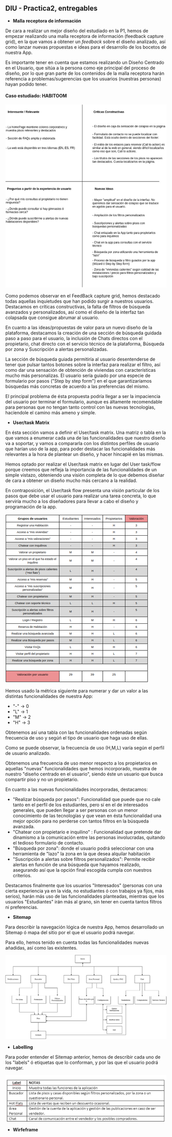 ## DIU - Practica2, entregables


- __Malla receptora de información__   

De cara a realizar un mejor diseño del estudiado en la P1, hemos de empezar realizando una malla receptora de información (feedback capture grid), en la que vamos a obtener un *feedback* sobre el diseño analizado, así como lanzar nuevas propuestas e ideas para el desarrollo de los bocetos de nuestra App. 

Es importante tener en cuenta que estamos realizando un Diseño Centrado en el Usuario, que sitúa a la persona como eje principal del proceso de diseño, por lo que gran parte de los contenidos de la malla receptora harán referencia a problemas/sugerencias que los usuarios (nuestras personas) hayan podido tener.   

#### Caso estudiado: HABITOOM        

![FeedBack-Grid](imagenes/FeedBack-Grid.jpg)   
 



Como podemos observar en el FeedBack capture grid, hemos destacado todas aquellas inquietudes que han podido surgir a nuestros usuarios. Destacamos en críticas constructivas, la falta de filtros de búsqueda avanzados y personalizados, así como el diseño de la interfaz tan colapsada que consigue abrumar al usuario. 

En cuanto a las ideas/propuestas de valor para un nuevo diseño de la plataforma, destacamos la creación de una sección de búsqueda guidada paso a paso para el usuario, la inclusión de Chats directos con el propietario, chat directo con el servicio técnico de la plataforma, Búsqueda por zona y Suscripción a alertas personalizadas. 

La sección de búsqueda guiada permitiría al usuario desentenderse de tener que pulsar tantos botones sobre la interfaz para realizar el filtro, así como dar una sensación de obtención de viviendas con características mucho más personalizas. El usuario sería guiado por una especie de formulario por pasos ("Step by step form") en el que garantizaríamos búsquedas más concretas de acuerdo a las preferencias del mismo. 

El principal problema de ésta propuesta podría llegar a ser la impaciencia del usuario por terminar el formulario, aunque es áltamente recomendable para personas que no tengan tanto control con las nuevas tecnologías, hacíendole el camino más ameno y simple. 



 - __User/task Matrix__   

En ésta sección vamos a definir el User/task matrix. Una matriz o tabla en la que vamos a enumerar cada una de las funcionalidades que nuestro diseño va a soportar, y vamos a compararla con los distintos perfiles de usuario que harían uso de la app, para poder destacar las funcionalidades más relevantes a la hora de plantear un diseño, y hacer hincapié en las mismas.

Hemos optado por realizar el User/task matrix en lugar del User task/flow porque creemos que refleja la importancia de las funcionalidades de un simple vistazo, obteniendo una visión completa de lo que debemos diseñar de cara a obtener un diseño mucho más cercano a la realidad. 

En contraposición, el User/task flow presenta una visión particular de los pasos que debe usar el usuario para realizar una tarea concreta, lo que serviría mucho a los diseñadores para llevar a cabo el diseño y programación de la app.   

![User/task Matrix](imagenes/User-Task-Matrix.png)   

Hemos usado la métrica siguiente para numerar y dar un valor a las distintas funcionalidades de nuestra App: 

 - "-" -> 0
 - "L" -> 1
 - "M" -> 2
 - "H" -> 3

Obtenemos así una tabla con las funcionalidades ordenadas según frecuencia de uso y segúń el tipo de usuario que haga uso de ellas.

Como se puede observar, la frecuencia de uso (H,M,L) varía según el perfil de usuario analizado.

Obtenemos una frecuencia de uso menor respecto a los propietarios en aquellas "nuevas" funcionalidades que hemos incorporado, muestra de nuestro "diseño centrado en el usuario", siendo éste un usuario que busca compartir piso y no un propietario. 

En cuanto a las nuevas funcionalidades incorporadas, destacamos:
 - "Realizar búsqueda por pasos": Funcionalidad que puede que no cale tanto en el perfil de los estudiantes, pero sí en el de interesados generales, que pueden llegar a ser personas con un menor conocimiento de las tecnologías y que vean en ésta funcionalidad una mejor opción para no perderse con tantos filtros en la búsqueda avanzada. 
 - "Chatear con propietario e inquilino" : Funcionalidad que pretende dar dinamismo a la comunicación entre las personas involucradas, quitando el tedioso formulario de contacto. 
 - "Búsqueda por zona": donde el usuario podrá seleccionar con una herramienta de "lazo" la zona en la que desea alquilar habitación
 - "Suscripción a alertas sobre filtros personalizados": Permite recibir alertas en función de una búsqueda que hayamos realizado, asegurando así que la opción final escogida cumpla con nuestros criterios.

Destacamos finalmente que los usuarios "Interesados" (personas con una cierta experiencia ya en la vida, no estudiantes ó con trabajos ya fijos, más serios), harán más uso de las funcionalidades planteadas, mientras que los usuarios "Estudiantes" irán más al grano, sin tener en cuenta tantos filtros ni preferencias. 


 - __Sitemap__   

Para describir la navegación lógica de nuestra App, hemos desarrollado un Sitemap ó mapa del sitio por el que el usuario podrá navegar. 

Para ello, hemos tenido en cuenta todas las funcionalidades nuevas añadidas, así como las existentes.    

![SiteMap](imagenes/sitemap.jpeg)   

 - __Labelling__   

Para poder entender el Sitemap anterior, hemos de describir cada uno de los "labels" ó etiquetas que lo conforman, y por las que el usuario podrá navegar.

![Labelling](imagenes/labelling.jpeg)   

 - __Wirfeframe__   


